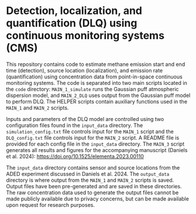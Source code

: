 # Detection, localization, and quantification (DLQ) using continuous monitoring systems (CMS)

This repository contains code to estimate methane emission start and end time (detection), source location (localization), and emission rate (quantification) using concentration data from point-in-space continuous monitoring systems. The code is separated into two main scripts located in the `code` directory: `MAIN_1_simulate` runs the Gaussian puff atmospheric dispersion model, and `MAIN_2_DLQ` uses output from the Gaussian puff model to perform DLQ. The HELPER scripts contain auxiliary functions used in the `MAIN_1` and `MAIN_2` scripts.

Inputs and parameters of the DLQ model are controlled using two configuration files found in the `input_data` directory. The `simulation_config.txt` file controls input for the `MAIN_1` script and the `DLQ_config.txt` file controls input for the `MAIN_2` script. A README file is provided for each config file in the `input_data` directory. The `MAIN_3` script generates all results and figures for the accompanying manuscript (Daniels et al. 2024): https://doi.org/10.1525/elementa.2023.00110

The `input_data` directory contains sensor and source locations from the ADED experiment discussed in Daniels et al. 2024. The `output_data` directory is where output from the `MAIN_1` and `MAIN_2` scripts is saved. Output files have been pre-generated and are saved in these directories. The raw concentration data used to generate the output files cannot be made publicly available due to privacy concerns, but can be made available upon request for research purposes.

